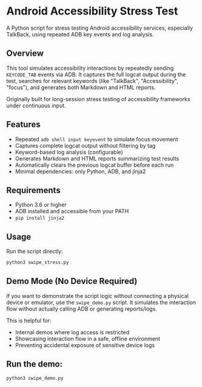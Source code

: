 # Android Accessibility Stress Test

A Python script for stress testing Android accessibility services, especially TalkBack, using repeated ADB key events and log analysis.

## Overview

This tool simulates accessibility interactions by repeatedly sending `KEYCODE_TAB` events via ADB. It captures the full logcat output during the test, searches for relevant keywords (like "TalkBack", "Accessibility", "focus"), and generates both Markdown and HTML reports.

Originally built for long-session stress testing of accessibility frameworks under continuous input.

## Features

- Repeated `adb shell input keyevent` to simulate focus movement
- Captures complete logcat output without filtering by tag
- Keyword-based log analysis (configurable)
- Generates Markdown and HTML reports summarizing test results
- Automatically clears the previous logcat buffer before each run
- Minimal dependencies: only Python, ADB, and jinja2

## Requirements

- Python 3.6 or higher
- ADB installed and accessible from your PATH
- `pip install jinja2`

## Usage

Run the script directly:

```bash
python3 swipe_stress.py
```

## Demo Mode (No Device Required)

If you want to demonstrate the script logic without connecting a physical device or emulator, use the `swipe_demo.py` script. It simulates the interaction flow without actually calling ADB or generating reports/logs.

This is helpful for:

- Internal demos where log access is restricted
- Showcasing interaction flow in a safe, offline environment
- Preventing accidental exposure of sensitive device logs

## Run the demo:

```bash
python3 swipe_demo.py
```
